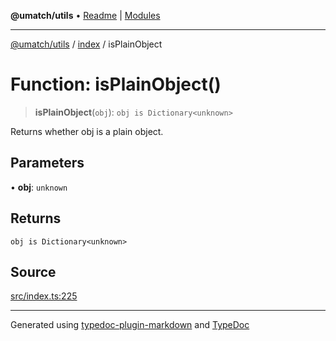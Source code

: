 **@umatch/utils** • [Readme](../../index.md) \| [Modules](../../modules.md)

***

[@umatch/utils](../../modules.md) / [index](../index.md) / isPlainObject

# Function: isPlainObject()

> **isPlainObject**(`obj`): `obj is Dictionary<unknown>`

Returns whether obj is a plain object.

## Parameters

• **obj**: `unknown`

## Returns

`obj is Dictionary<unknown>`

## Source

[src/index.ts:225](https://github.com/umatch-oficial/utils/blob/c6d91fc/src/index.ts#L225)

***

Generated using [typedoc-plugin-markdown](https://www.npmjs.com/package/typedoc-plugin-markdown) and [TypeDoc](https://typedoc.org/)
